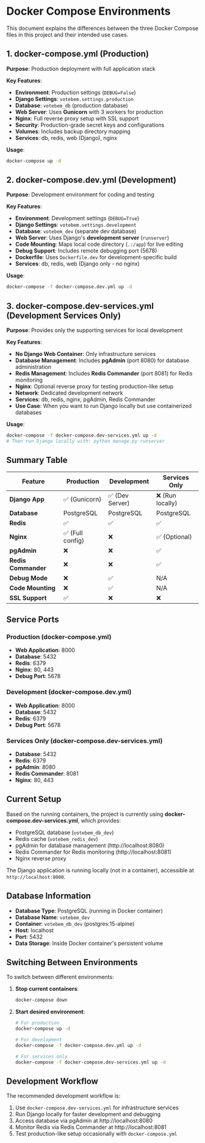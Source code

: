 # Docker Compose Environments

This document explains the differences between the three Docker Compose files in this project and their intended use cases.

## 1. **docker-compose.yml** (Production)
**Purpose**: Production deployment with full application stack

**Key Features**:
- **Environment**: Production settings (`DEBUG=False`)
- **Django Settings**: `votebem.settings.production`
- **Database**: `votebem_db` (production database)
- **Web Server**: Uses **Gunicorn** with 3 workers for production
- **Nginx**: Full reverse proxy setup with SSL support
- **Security**: Production-grade secret keys and configurations
- **Volumes**: Includes backup directory mapping
- **Services**: db, redis, web (Django), nginx

**Usage**:
```bash
docker-compose up -d
```

## 2. **docker-compose.dev.yml** (Development)
**Purpose**: Development environment for coding and testing

**Key Features**:
- **Environment**: Development settings (`DEBUG=True`)
- **Django Settings**: `votebem.settings.development`
- **Database**: `votebem_dev` (separate dev database)
- **Web Server**: Uses Django's **development server** (`runserver`)
- **Code Mounting**: Maps local code directory (`.:/app`) for live editing
- **Debug Support**: Includes remote debugging port (5678)
- **Dockerfile**: Uses `Dockerfile.dev` for development-specific build
- **Services**: db, redis, web (Django only - no nginx)

**Usage**:
```bash
docker-compose -f docker-compose.dev.yml up -d
```

## 3. **docker-compose.dev-services.yml** (Development Services Only)
**Purpose**: Provides only the supporting services for local development

**Key Features**:
- **No Django Web Container**: Only infrastructure services
- **Database Management**: Includes **pgAdmin** (port 8080) for database administration
- **Redis Management**: Includes **Redis Commander** (port 8081) for Redis monitoring
- **Nginx**: Optional reverse proxy for testing production-like setup
- **Network**: Dedicated development network
- **Services**: db, redis, nginx, pgAdmin, Redis Commander
- **Use Case**: When you want to run Django locally but use containerized databases

**Usage**:
```bash
docker-compose -f docker-compose.dev-services.yml up -d
# Then run Django locally with: python manage.py runserver
```

## Summary Table

| Feature | Production | Development | Services Only |
|---------|------------|-------------|---------------|
| **Django App** | ✅ (Gunicorn) | ✅ (Dev Server) | ❌ (Run locally) |
| **Database** | PostgreSQL | PostgreSQL | PostgreSQL |
| **Redis** | ✅ | ✅ | ✅ |
| **Nginx** | ✅ (Full config) | ❌ | ✅ (Optional) |
| **pgAdmin** | ❌ | ❌ | ✅ |
| **Redis Commander** | ❌ | ❌ | ✅ |
| **Debug Mode** | ❌ | ✅ | N/A |
| **Code Mounting** | ❌ | ✅ | N/A |
| **SSL Support** | ✅ | ❌ | ❌ |

## Service Ports

### Production (docker-compose.yml)
- **Web Application**: 8000
- **Database**: 5432
- **Redis**: 6379
- **Nginx**: 80, 443
- **Debug Port**: 5678

### Development (docker-compose.dev.yml)
- **Web Application**: 8000
- **Database**: 5432
- **Redis**: 6379
- **Debug Port**: 5678

### Services Only (docker-compose.dev-services.yml)
- **Database**: 5432
- **Redis**: 6379
- **pgAdmin**: 8080
- **Redis Commander**: 8081
- **Nginx**: 80, 443

## Current Setup

Based on the running containers, the project is currently using **docker-compose.dev-services.yml**, which provides:
- PostgreSQL database (`votebem_db_dev`)
- Redis cache (`votebem_redis_dev`)
- pgAdmin for database management (http://localhost:8080)
- Redis Commander for Redis monitoring (http://localhost:8081)
- Nginx reverse proxy

The Django application is running locally (not in a container), accessible at `http://localhost:8000`.

## Database Information

- **Database Type**: PostgreSQL (running in Docker container)
- **Database Name**: `votebem_dev`
- **Container**: `votebem_db_dev` (postgres:15-alpine)
- **Host**: localhost
- **Port**: 5432
- **Data Storage**: Inside Docker container's persistent volume

## Switching Between Environments

To switch between different environments:

1. **Stop current containers**:
   ```bash
   docker-compose down
   ```

2. **Start desired environment**:
   ```bash
   # For production
   docker-compose up -d
   
   # For development
   docker-compose -f docker-compose.dev.yml up -d
   
   # For services only
   docker-compose -f docker-compose.dev-services.yml up -d
   ```

## Development Workflow

The recommended development workflow is:

1. Use `docker-compose.dev-services.yml` for infrastructure services
2. Run Django locally for faster development and debugging
3. Access database via pgAdmin at http://localhost:8080
4. Monitor Redis via Redis Commander at http://localhost:8081
5. Test production-like setup occasionally with `docker-compose.yml`